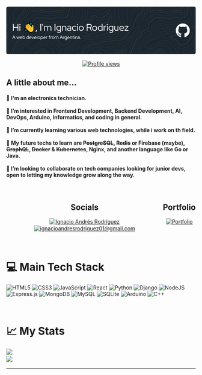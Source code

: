 ![Header](./files/github-header-image.png)

<div align=center>
<a href="https://visitcount.itsvg.in" target="blank">
<img src="https://visitcount.itsvg.in/api?id=IgnacioRodriguez01&icon=0&color=1" width="200" alt="Profile views">
</div>
</a>


## **A little about me...**

#### 🔌 I'm an electronics technician.<br><br>👀 I’m interested in Frontend Development, Backend Development, AI, DevOps, Arduino, Informatics, and coding in general.<br><br>🌱 I’m currently learning various web technologies, while i work on th field.<br><br>📝 My future techs to learn are ~~PostgreSQL~~, ~~Redis~~ or Firebase (maybe), ~~GraphQL~~, ~~Docker~~ & ~~Kubernetes~~, Nginx, and another language like Go or Java.<br><br>💞️ I’m looking to collaborate on tech companies looking for junior devs, open to letting my knowledge grow along the way.

<br/>

<!-- Inline CSS not supported... -->
<div style="display:flex;flex-direction:row;justify-content:space-evenly;">
<div align=center>
<h2 style="margin-bottom:15px">Socials</h2>
<a href="https://www.linkedin.com/in/ignacio-andres-rodr%C3%ADguez/" target="blank">
<img align="center" src="https://img.shields.io/badge/LinkedIn-%230077B5.svg?logo=linkedin&logoColor=white&style=for-the-badge" height="35" alt="Ignacio Andrés Rodríguez" />
</a>
<a href="mailto:ignacioandresrodriguez01@gmail.com" target="blank">
<img align="center" src="https://img.shields.io/badge/-Mail-red?logo=gmail&logoColor=white&style=for-the-badge" height="35" alt="ignacioandresrodriguez01@gmail.com" />
</a>
</div>
<div align=center>
<h2>Portfolio</h2>
<a href="https://ignaciorodriguez.vercel.app/" target="blank">
<img src="https://cdn-icons-png.flaticon.com/512/9901/9901538.png" alt="Portfolio" height="60">
</a>
</div>
</div>

<br/>
<br/>

# 💻 Main Tech Stack
![HTML5](https://img.shields.io/badge/html5-%23E34F26.svg?style=for-the-badge&logo=html5&logoColor=white) 
![CSS3](https://img.shields.io/badge/css3-%231572B6.svg?style=for-the-badge&logo=css3&logoColor=white) 
![JavaScript](https://img.shields.io/badge/javascript-%23323330.svg?style=for-the-badge&logo=javascript&logoColor=%23F7DF1E)
![React](https://img.shields.io/badge/react-%2320232a.svg?style=for-the-badge&logo=react&logoColor=%2361DAFB)
![Python](https://img.shields.io/badge/python-3670A0?style=for-the-badge&logo=python&logoColor=ffdd54) 
![Django](https://img.shields.io/badge/django-%23092E20.svg?style=for-the-badge&logo=django&logoColor=white) 
![NodeJS](https://img.shields.io/badge/node.js-6DA55F?style=for-the-badge&logo=node.js&logoColor=white) 
![Express.js](https://img.shields.io/badge/express.js-%23404d59.svg?style=for-the-badge&logo=express&logoColor=%2361DAFB)
![MongoDB](https://img.shields.io/badge/MongoDB-%234ea94b.svg?style=for-the-badge&logo=mongodb&logoColor=white) 
![MySQL](https://img.shields.io/badge/mysql-%2300f.svg?style=for-the-badge&logo=mysql&logoColor=white)
![SQLite](https://img.shields.io/badge/sqlite-%2307405e.svg?style=for-the-badge&logo=sqlite&logoColor=white)
![Arduino](https://img.shields.io/badge/-Arduino-00979D?style=for-the-badge&logo=Arduino&logoColor=white) 
![C++](https://img.shields.io/badge/c++-%2300599C.svg?style=for-the-badge&logo=c%2B%2B&logoColor=white)

<br/>

# 📈 My Stats
![](https://github-readme-stats.vercel.app/api/top-langs/?username=IgnacioRodriguez01&theme=noctis_minimus&hide_border=true&include_all_commits=true&count_private=true&layout=compact&langs_count=10)<br/>
![](https://github-readme-stats.vercel.app/api?username=IgnacioRodriguez01&theme=noctis_minimus&hide_border=true&include_all_commits=true&count_private=true)<br/> 
<!-- ![](https://github-readme-streak-stats.herokuapp.com/?user=IgnacioRodriguez01&theme=noctis_minimus&hide_border=true)<br/> -->
---

<br/>

<!-- 
Created with:
    -GPRM ( https://gprm.itsvg.in )
    -Github Profile Header Generator (https://leviarista.github.io/github-profile-header-generator/) 
-->
